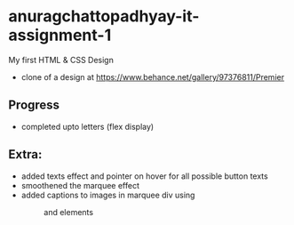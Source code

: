 # anuragchattopadhyay-it-assignment-1
My first HTML &amp; CSS Design
- clone of a design at https://www.behance.net/gallery/97376811/Premier

## Progress
- completed upto letters (flex display)

## Extra:
- added texts effect and pointer on hover for all possible button texts
- smoothened the marquee effect
- added captions to images in marquee div using <figure> and <figurecaption> elements
